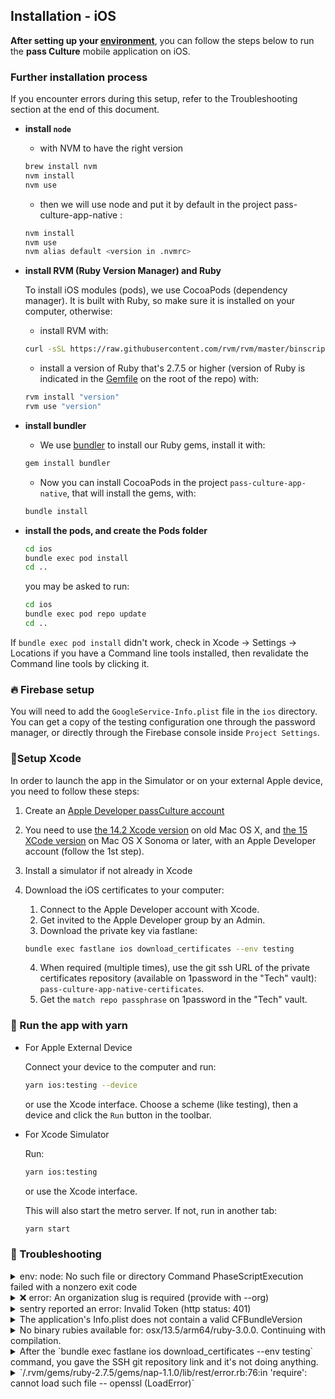 ## Installation - iOS

**After setting up your [environment](./setup.md)**, you can follow the steps below to run the **pass Culture** mobile application on iOS.

### Further installation process

If you encounter errors during this setup, refer to the Troubleshooting section at the end of this document.

- **install `node`**

  - with NVM to have the right version

  ```sh
  brew install nvm
  nvm install
  nvm use
  ```

  - then we will use node and put it by default in the project pass-culture-app-native :

  ```sh
  nvm install
  nvm use
  nvm alias default <version in .nvmrc>
  ```

- **install RVM (Ruby Version Manager) and Ruby**

  To install iOS modules (pods), we use CocoaPods (dependency manager). It is built with Ruby, so make sure it is installed on your computer, otherwise:

  - install RVM with:

  ```sh
  curl -sSL https://raw.githubusercontent.com/rvm/rvm/master/binscripts/rvm-installer | bash -s stable
  ```

  - install a version of Ruby that's 2.7.5 or higher (version of Ruby is indicated in the [Gemfile](/Gemfile) on the root of the repo) with:

  ```sh
  rvm install "version"
  rvm use "version"
  ```

- **install bundler**

  - We use [bundler](https://bundler.io/bundle_install.html) to install our Ruby gems, install it with:

  ```sh
  gem install bundler
  ```

  - Now you can install CocoaPods in the project `pass-culture-app-native`, that will install the gems, with:

  ```sh
  bundle install
  ```

- **install the pods, and create the Pods folder**

  ```sh
  cd ios
  bundle exec pod install
  cd ..
  ```

  you may be asked to run:

  ```sh
  cd ios
  bundle exec pod repo update
  cd ..
  ```

If `bundle exec pod install` didn't work, check in Xcode -> Settings -> Locations if you have a Command line tools installed, then revalidate the Command line tools by clicking it.

### 🔥 Firebase setup

You will need to add the `GoogleService-Info.plist` file in the `ios` directory. You can get a copy of the testing configuration one through the password manager, or directly through the Firebase console inside `Project Settings`.

### 🔨Setup Xcode

In order to launch the app in the Simulator or on your external Apple device, you need to follow these steps:

1. Create an [Apple Developer passCulture account](https://developer.apple.com/)

2. You need to use [the 14.2 Xcode version](https://developer.apple.com/download/all/?q=xcode%2014.2) on old Mac OS X, and [the 15 XCode version](https://developer.apple.com/download/all/?q=xcode%2015) on Mac OS X Sonoma or later, with an Apple Developer account (follow the 1st step).

3. Install a simulator if not already in Xcode

4. Download the iOS certificates to your computer:

   1. Connect to the Apple Developer account with Xcode.
   2. Get invited to the Apple Developer group by an Admin.
   3. Download the private key via fastlane:

   ```sh
   bundle exec fastlane ios download_certificates --env testing
   ```

   4. When required (multiple times), use the git ssh URL of the private certificates repository (available on 1password in the "Tech" vault): `pass-culture-app-native-certificates`.
   5. Get the `match repo passphrase` on 1password in the "Tech" vault.

### 🚀 Run the app with yarn

- For Apple External Device

  Connect your device to the computer and run:

  ```sh
  yarn ios:testing --device
  ```

  or use the Xcode interface. Choose a scheme (like testing), then a device and click the `Run` button in the toolbar.

- For Xcode Simulator

  Run:

  ```sh
  yarn ios:testing
  ```

  or use the Xcode interface.

  This will also start the metro server. If not, run in another tab:

  ```sh
  yarn start
  ```

### 😤 Troubleshooting

<details>
  <summary>env: node: No such file or directory
  Command PhaseScriptExecution failed with a nonzero exit code</summary>

If this error pops up while trying to build with Xcode it means that Xcode can’t find Node because the sym-link to Node is not made.

#### First option

Run `ln -s "\$(which node)" /usr/local/bin/node`

If it says “File exists”, `rm /usr/local/bin/node` and rerun the command above.

Drawback ❌: This sym-link will be obsolete as soon as the path of your node instance changes. To prevent this, you can command above to your .bashrc. Thus, the command will be run each time you open a new terminal

#### Second option

Add node with brew: `brew install node`

Drawback ❌: If you were using a node version manager (nvm, fnm, ...) you will now have two different node instances

</details>

<details>
  <summary>❌ error: An organization slug is required (provide with --org)</summary>

This error means that the ~/.sentryclirc file has not been added correctly. Please run through [this tutorial again](https://github.com/pass-culture/pass-culture-app-native/blob/master/doc/installation/sentry.md#-configure-sentry-cli)

</details>

<details>
  <summary>sentry reported an error: Invalid Token (http status: 401)</summary>

This error means that the sentry token you generated is invalid. Please run through [this tutorial again](https://github.com/pass-culture/pass-culture-app-native/blob/master/doc/installation/sentry.md#-configure-sentry-cli) and be careful with the scope permissions 😉

</details>

<details>
  <summary>The application's Info.plist does not contain a valid CFBundleVersion</summary>

Make sure you installed jq so the CFBundleVersion can be automatically filled.

If it is installed but you still have the error, maybe Xcode doesn't find it: run `which jq`. If it does NOT print `/usr/local/bin/jq`, run `ln -s (which jq) /usr/local/bin/jq` to create a sym-link that Xcode will find.

</details>

<details>
  <summary>No binary rubies available for: osx/13.5/arm64/ruby-3.0.0.
Continuing with compilation.</summary>

https://stackoverflow.com/questions/42735805/what-does-no-binary-rubies-available-mean

</details>

<details>
  <summary> After the `bundle exec fastlane ios download_certificates --env testing` command, you gave the SSH git repository link and it's not doing anything.</summary>
    It might be an issue with your ssh (for example if you only cloned the repository through http), try to clone the repository elsewhere using ssh and try again.
</details>

<details>
  <summary>`/.rvm/gems/ruby-2.7.5/gems/nap-1.1.0/lib/rest/error.rb:76:in 'require': cannot load such file -- openssl (LoadError)`
  </summary>
Try to change the openssl version you're on:

```sh
openssl version
```

if it's not 1.1:

```sh
brew install openssl@1.1
```

```sh
brew unlink openssl@3
```

```sh
brew link openssl@1.1
```

check if the link worked:

```sh
brew link openssl@1.1
```

</details>
